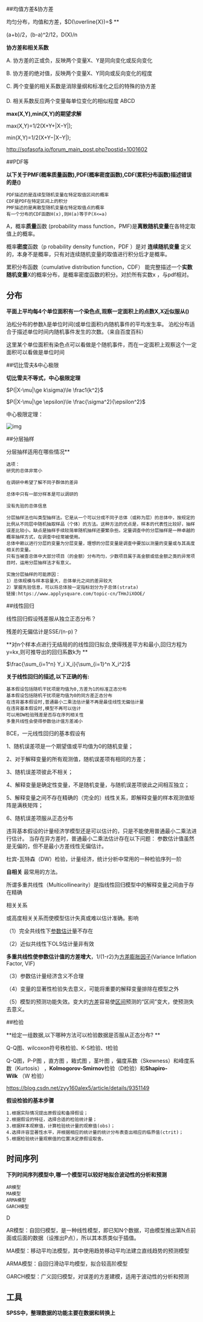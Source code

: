 ##均值方差&协方差

均匀分布，均值和方差，$D(\overline{X})=$ **

(a+b)/2，(b-a)^2/12，D(X)/n

**协方差和相关系数**

A. 协方差的正或负，反映两个变量X、Y是同向变化或反向变化

B. 协方差的绝对值，反映两个变量X、Y同向或反向变化的程度

C. 两个变量的相关系数是消除量纲和标准化之后的特殊的协方差

D. 相关系数反应两个变量每单位变化的相似程度
ABCD

**max(X,Y),min(X,Y)的期望求解**

max(X,Y)=1/2(X+Y+|X−Y|);

min(X,Y)=1/2(X+Y−|X−Y|);

http://sofasofa.io/forum_main_post.php?postid=1001602

##PDF等

**以下关于PMF(概率质量函数),PDF(概率密度函数),CDF(累积分布函数)描述错误的是()**

```
PDF描述的是连续型随机变量在特定取值区间的概率
CDF是PDF在特定区间上的积分
PMF描述的是离散型随机变量在特定取值点的概率
有一个分布的CDF函数H(x),则H(a)等于P(X<=a)
```

A，概率**质量**函数 (probability mass function，PMF)是**离散随机变量**在各特定取值上的概率。

概率**密度**函数（p robability density function，PDF ）是对 **连续随机变量** 定义的，本身不是概率，只有对连续随机变量的取值进行积分后才是概率。

累积分布函数（cumulative distribution function，CDF） 能完整描述一个**实数随机变量**X的概率分布，是概率密度函数的积分。对於所有实数x ，与pdf相对。



## 分布

**平面上平均每4个单位面积有一个染色点,观察一定面积上的点数X,X近似服从()**

泊松分布的参数λ是单位时间(或单位面积)内随机事件的平均发生率。 泊松分布适合于描述单位时间内随机事件发生的次数。（来自百度百科）

这里某个单位面积有染色点可以看做是个随机事件，而在一定面积上观察这个一定面积可以看做是单位时间

##切比雪夫&中心极限

**切比雪夫不等式，中心极限定理**

$P(|X-\mu|\ge k\sigma)\le \frac1{k^2}$

$P(|X-\mu|\ge \epsilon)\le \frac{\sigma^2}{\epsilon^2}$

中心极限定理：

![img](https://images2018.cnblogs.com/blog/1171284/201804/1171284-20180412215355301-411794500.png) 

##分层抽样

分层抽样适用在哪些情况**

```
选项：
研究的总体非常小 

在调研中希望了解不同子群体的差异 

总体中只有一部分样本是可以调研的 

没有先验的总体信息 

分层抽样法也叫类型抽样法。它是从一个可以分成不同子总体（或称为层）的总体中，按规定的比例从不同层中随机抽取样品（个体）的方法。这种方法的优点是，样本的代表性比较好，抽样误差比较小。缺点是抽样手续较简单随机抽样还要繁杂些。定量调查中的分层抽样是一种卓越的概率抽样方式，在调查中经常被使用。
总体中赖以进行分层的变量为分层变量，理想的分层变量是调查中要加以测量的变量或与其高度相关的变量。
只有当被查总体中大部分项目（的金额）分布均匀，少数项目属于高金额或低金额之类的异常项目时，运用分层抽样法才有意义。

实施分层抽样的可能原因：
1）总体规模与样本容量大，总体单元之间的差异较大
2）掌握先验信息，可以将总体按一定指标划分为子总体(strata)
链接:https://www.applysquare.com/topic-cn/THmJiXOOE/

```



##线性回归

线性回归假设残差服从独立正态分布？

残差的无偏估计是SSE/(n-p)？

**对n个样本点进行无结局的的线性回归拟合,使得残差平方和最小,回归方程为y=kx,则可推导出的回归系数k为 **

$\frac{\sum_{i=1^n} Y_i X_i}{\sum_{i=1}^n X_i^2}$

**关于线性回归的描述,以下正确的有:**

```
基本假设包括随机干扰项是均值为0,方差为1的标准正态分布
基本假设包括随机干扰项是均值为0的同方差正态分布
在违背基本假设时,普通最小二乘法估计量不再是最佳线性无偏估计量
在违背基本假设时,模型不再可以估计
可以用DW检验残差是否存在序列相关性
多重共线性会使得参数估计值方差减小
```

BCE，一元线性回归的基本假设有

1、随机误差项是一个期望值或平均值为0的随机变量；

2、对于解释变量的所有观测值，随机误差项有相同的方差；

3、随机误差项彼此不相关；

4、解释变量是确定性变量，不是随机变量，与随机误差项彼此之间相互独立；

5、解释变量之间不存在精确的（完全的）线性关系，即解释变量的样本观测值矩阵是满秩矩阵；

6、随机误差项服从正态分布

违背基本假设的计量经济学模型还是可以估计的，只是不能使用普通最小二乘法进行估计。
当存在异方差时，普通最小二乘法估计存在以下问题： 参数估计值虽然是无偏的，但不是最小方差线性无偏估计。

杜宾-瓦特森（DW）检验，计量经济，统计分析中常用的一种检验序列一阶

**自相关** 最常用的方法。

 所谓多重共线性（Multicollinearity）是指线性回归模型中的解释变量之间由于存在精确

相关关系

或高度相关关系而使模型估计失真或难以估计准确。影响

（1）完全共线性下[参数估计](http://baike.baidu.com/view/123231.htm)量不存在

（2）近似共线性下OLS估计量非有效

**多重共线性使参数估计值的方差增大**，1/(1-r2)为[方差膨胀因子](http://baike.baidu.com/view/4502677.htm)(Variance Inflation Factor, VIF)

（3）参数估计量经济含义不合理

（4）变量的显著性检验失去意义，可能将重要的解释变量排除在模型之外

（5）模型的预测功能失效。变大的[方差](http://baike.baidu.com/view/172036.htm)容易使[区间](http://baike.baidu.com/view/70334.htm)预测的“区间”变大，使预测失去意义。

##检验

**给定一组数据,以下哪种方法可以检验数据是否服从正态分布? **

 Q-Q图、wilcoxon符号秩检验、K-S检验、t检验  

 Q-Q图，P-P图 ，直方图 ，箱式图 ，茎叶图 ，偏度系数（Skewness）和峰度系数（Kurtosis） ，**Kolmogorov-Smirnov**检验（D检验）和**Shapiro- Wilk** （W 检验） 

https://blog.csdn.net/zyy160alex5/article/details/9351149

**假设检验的基本步骤**

```
1.根据实际情况提出原假设和备择假设；
2.根据假设的特征，选择合适的检验统计量；
3.根据样本观察值，计算检验统计量的观察值(obs)；
4.选择许容显著性水平，并根据相应的统计量的统计分布表查出相应的临界值(ctrit)；
5.根据检验统计量观察值的位置决定原假设取舍。
```

## 时间序列

**下列时间序列模型中,哪一个模型可以较好地拟合波动性的分析和预测**

```
AR模型
MA模型
ARMA模型
GARCH模型
```

D

AR模型：自回归模型，是一种线性模型，即已知N个数据，可由模型推出第N点前面或后面的数据（设推出P点），所以其本质类似于插值。

MA模型：移动平均法模型，其中使用趋势移动平均法建立直线趋势的预测模型

ARMA模型：自回归滑动平均模型，拟合较高阶模型

GARCH模型：广义回归模型，对误差的方差建模，适用于波动性的分析和预测

## 工具

**SPSS中，整理数据的功能主要在数据和转换上**

